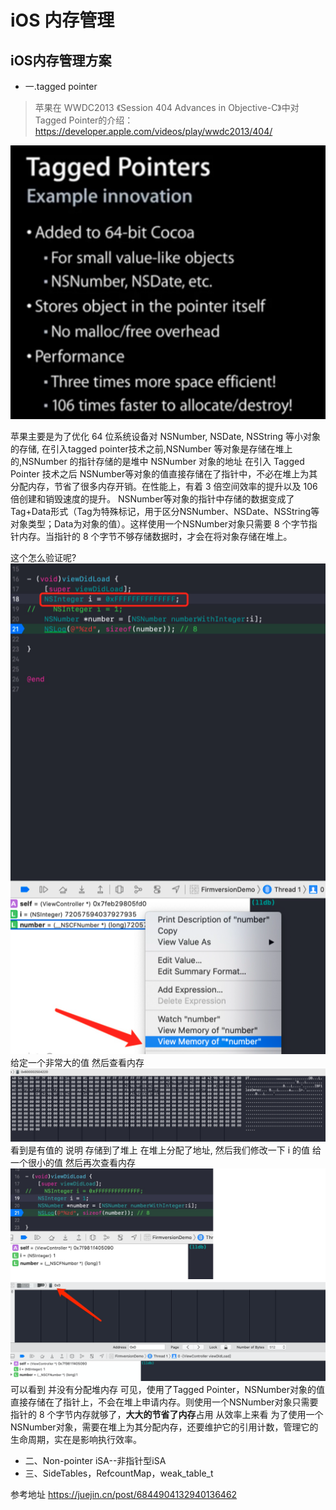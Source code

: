 
# iOS 内存管理


## iOS内存管理方案
 * 一.tagged pointer
    
> 苹果在 WWDC2013 《Session 404 Advances in Objective-C》中对Tagged Pointer的介绍：[]()https://developer.apple.com/videos/play/wwdc2013/404/

![](https://raw.githubusercontent.com/macong0420/Picture/master/img/20210604112333.png)

苹果主要是为了优化 64 位系统设备对 NSNumber, NSDate, NSString 等小对象的存储,
在引入tagged pointer技术之前,NSNumber 等对象是存储在堆上的,NSNumber 的指针存储的是堆中 NSNumber 对象的地址
在引入 Tagged Pointer 技术之后
NSNumber等对象的值直接存储在了指针中，不必在堆上为其分配内存，节省了很多内存开销。在性能上，有着 3 倍空间效率的提升以及 106 倍创建和销毁速度的提升。
NSNumber等对象的指针中存储的数据变成了Tag+Data形式（Tag为特殊标记，用于区分NSNumber、NSDate、NSString等对象类型；Data为对象的值）。这样使用一个NSNumber对象只需要 8 个字节指针内存。当指针的 8 个字节不够存储数据时，才会在将对象存储在堆上。

这个怎么验证呢?
![](https://raw.githubusercontent.com/macong0420/Picture/master/img/20210604113237.png)
给定一个非常大的值 然后查看内存
![](https://raw.githubusercontent.com/macong0420/Picture/master/img/20210604113332.png)
看到是有值的 说明 存储到了堆上 在堆上分配了地址,
然后我们修改一下 i 的值 给一个很小的值 然后再次查看内存
![](https://raw.githubusercontent.com/macong0420/Picture/master/img/20210604113514.png)
可以看到 并没有分配堆内存
可见，使用了Tagged Pointer，NSNumber对象的值直接存储在了指针上，不会在堆上申请内存。则使用一个NSNumber对象只需要指针的 8 个字节内存就够了，**大大的节省了内存**占用
从效率上来看
为了使用一个NSNumber对象，需要在堆上为其分配内存，还要维护它的引用计数，管理它的生命周期，实在是影响执行效率。





 * 二、Non-pointer iSA--非指针型iSA
 * 三、SideTables，RefcountMap，weak_table_t

 
 
 
 
 参考地址
 []()https://juejin.cn/post/6844904132940136462